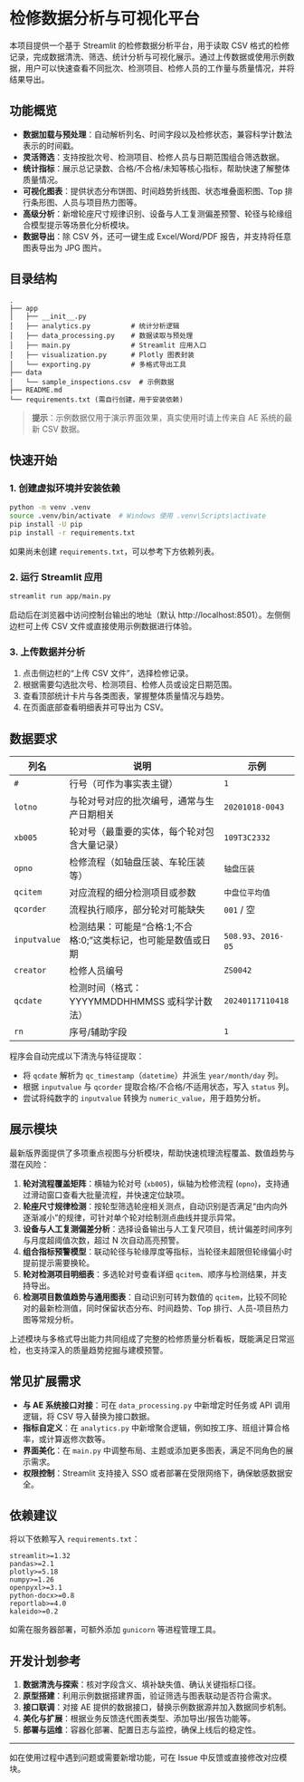 # 检修数据分析与可视化平台

本项目提供一个基于 Streamlit 的检修数据分析平台，用于读取 CSV 格式的检修记录，完成数据清洗、筛选、统计分析与可视化展示。通过上传数据或使用示例数据，用户可以快速查看不同批次、检测项目、检修人员的工作量与质量情况，并将结果导出。

## 功能概览

- **数据加载与预处理**：自动解析列名、时间字段以及检修状态，兼容科学计数法表示的时间戳。
- **灵活筛选**：支持按批次号、检测项目、检修人员与日期范围组合筛选数据。
- **统计指标**：展示总记录数、合格/不合格/未知等核心指标，帮助快速了解整体质量情况。
- **可视化图表**：提供状态分布饼图、时间趋势折线图、状态堆叠面积图、Top 排行条形图、人员与项目热力图等。
- **高级分析**：新增轮座尺寸规律识别、设备与人工复测偏差预警、轮径与轮缘组合模型提示等场景化分析模块。
- **数据导出**：除 CSV 外，还可一键生成 Excel/Word/PDF 报告，并支持将任意图表导出为 JPG 图片。

## 目录结构

```
.
├── app
│   ├── __init__.py
│   ├── analytics.py          # 统计分析逻辑
│   ├── data_processing.py    # 数据读取与预处理
│   ├── main.py               # Streamlit 应用入口
│   ├── visualization.py      # Plotly 图表封装
│   └── exporting.py          # 多格式导出工具
├── data
│   └── sample_inspections.csv  # 示例数据
├── README.md
└── requirements.txt (需自行创建，用于安装依赖)
```

> **提示**：示例数据仅用于演示界面效果，真实使用时请上传来自 AE 系统的最新 CSV 数据。

## 快速开始

### 1. 创建虚拟环境并安装依赖

```bash
python -m venv .venv
source .venv/bin/activate  # Windows 使用 .venv\Scripts\activate
pip install -U pip
pip install -r requirements.txt
```

如果尚未创建 `requirements.txt`，可以参考下方依赖列表。

### 2. 运行 Streamlit 应用

```bash
streamlit run app/main.py
```

启动后在浏览器中访问控制台输出的地址（默认 http://localhost:8501）。左侧侧边栏可上传 CSV 文件或直接使用示例数据进行体验。

### 3. 上传数据并分析

1. 点击侧边栏的“上传 CSV 文件”，选择检修记录。
2. 根据需要勾选批次号、检测项目、检修人员或设定日期范围。
3. 查看顶部统计卡片与各类图表，掌握整体质量情况与趋势。
4. 在页面底部查看明细表并可导出为 CSV。

## 数据要求

| 列名         | 说明                       | 示例                     |
| ------------ | -------------------------- | ------------------------ |
| `#`          | 行号（可作为事实表主键）   | `1`                      |
| `lotno`      | 与轮对号对应的批次编号，通常与生产日期相关 | `20201018-0043`          |
| `xb005`      | 轮对号（最重要的实体，每个轮对包含大量记录） | `109T3C2332`             |
| `opno`       | 检修流程（如轴盘压装、车轮压装等）         | `轴盘压装`                |
| `qcitem`     | 对应流程的细分检测项目或参数               | `中盘位平均值`            |
| `qcorder`    | 流程执行顺序，部分轮对可能缺失             | `001` / 空               |
| `inputvalue` | 检测结果：可能是“合格:1;不合格:0;”这类标记，也可能是数值或日期 | `508.93`、`2016-05`      |
| `creator`    | 检修人员编号               | `ZS0042`                 |
| `qcdate`     | 检测时间（格式：YYYYMMDDHHMMSS 或科学计数法） | `20240117110418` |
| `rn`         | 序号/辅助字段              | `1`                      |

程序会自动完成以下清洗与特征提取：

- 将 `qcdate` 解析为 `qc_timestamp`（`datetime`）并派生 `year/month/day` 列。
- 根据 `inputvalue` 与 `qcorder` 提取合格/不合格/不适用状态，写入 `status` 列。
- 尝试将纯数字的 `inputvalue` 转换为 `numeric_value`，用于趋势分析。

## 展示模块

最新版界面提供了多项重点视图与分析模块，帮助快速梳理流程覆盖、数值趋势与潜在风险：

1. **轮对流程覆盖矩阵**：横轴为轮对号 (`xb005`)，纵轴为检修流程 (`opno`)，支持通过滑动窗口查看大批量流程，并快速定位缺项。
2. **轮座尺寸规律检测**：按轮型筛选轮座相关测点，自动识别是否满足“由内向外逐渐减小”的规律，可针对单个轮对绘制测点曲线并提示异常。
3. **设备与人工复测偏差分析**：选择设备输出与人工复尺项目，统计偏差时间序列与月度超阈值次数，超过 N 次自动高亮预警。
4. **组合指标预警模型**：联动轮径与轮缘厚度等指标，当轮径未超限但轮缘偏小时提前提示需要换轮。
5. **轮对检测项目明细表**：多选轮对号查看详细 `qcitem`、顺序与检测结果，并支持导出。
6. **检测项目数值趋势与通用图表**：自动识别可转为数值的 `qcitem`，比较不同轮对的最新检测值，同时保留状态分布、时间趋势、Top 排行、人员-项目热力图等常规分析。

上述模块与多格式导出能力共同组成了完整的检修质量分析看板，既能满足日常巡检，也支持深入的质量趋势挖掘与建模预警。

## 常见扩展需求

- **与 AE 系统接口对接**：可在 `data_processing.py` 中新增定时任务或 API 调用逻辑，将 CSV 导入替换为接口数据。
- **指标自定义**：在 `analytics.py` 中新增聚合逻辑，例如按工序、班组计算合格率，或计算返修次数等。
- **界面美化**：在 `main.py` 中调整布局、主题或添加更多图表，满足不同角色的展示需求。
- **权限控制**：Streamlit 支持接入 SSO 或者部署在受限网络下，确保敏感数据安全。

## 依赖建议

将以下依赖写入 `requirements.txt`：

```
streamlit>=1.32
pandas>=2.1
plotly>=5.18
numpy>=1.26
openpyxl>=3.1
python-docx>=0.8
reportlab>=4.0
kaleido>=0.2
```

如需在服务器部署，可额外添加 `gunicorn` 等进程管理工具。

## 开发计划参考

1. **数据清洗与探索**：核对字段含义、填补缺失值、确认关键指标口径。
2. **原型搭建**：利用示例数据搭建界面，验证筛选与图表联动是否符合需求。
3. **接口联调**：对接 AE 提供的数据接口，替换示例数据源并加入数据同步机制。
4. **美化与扩展**：根据业务反馈迭代图表类型、添加导出/报告功能等。
5. **部署与运维**：容器化部署、配置日志与监控，确保上线后的稳定性。

---

如在使用过程中遇到问题或需要新增功能，可在 Issue 中反馈或直接修改对应模块。
